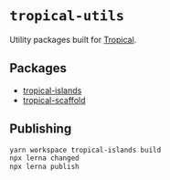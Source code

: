 # `tropical-utils`

Utility packages built for [Tropical](https://tropical.js.org/).

## Packages

- [tropical-islands](packages/tropical-islands)
- [tropical-scaffold](packages/tropical-scaffold)

## Publishing

```bash
yarn workspace tropical-islands build
npx lerna changed
npx lerna publish
```
